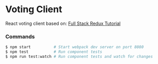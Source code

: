 # Voting Client

React voting client based on: [Full Stack Redux Tutorial](http://teropa.info/blog/2015/09/10/full-stack-redux-tutorial.html#receiving-actions-from-the-server)

### Commands

```sh
$ npm start          # Start webpack dev server on port 8080
$ npm test           # Run component tests
$ npm run test:watch # Run component tests and watch for changes
```
